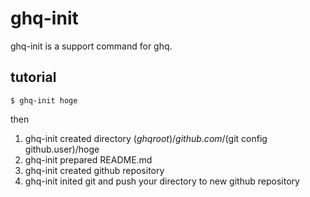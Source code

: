 # ghq-init
ghq-init is a support command for ghq.

## tutorial
```
$ ghq-init hoge
```

then
1. ghq-init created directory $(ghq root)/github.com/$(git config github.user)/hoge
2. ghq-init prepared README.md
3. ghq-init created github repository
4. ghq-init inited git and push your directory to new github repository